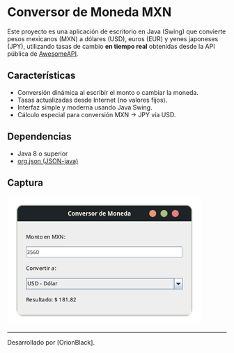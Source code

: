 # Conversor de Moneda MXN

Este proyecto es una aplicación de escritorio en Java (Swing) que convierte pesos mexicanos (MXN) a dólares (USD), euros (EUR) y yenes japoneses (JPY), utilizando tasas de cambio **en tiempo real** obtenidas desde la API pública de [AwesomeAPI](https://economia.awesomeapi.com.br/).

## Características

- Conversión dinámica al escribir el monto o cambiar la moneda.
- Tasas actualizadas desde Internet (no valores fijos).
- Interfaz simple y moderna usando Java Swing.
- Cálculo especial para conversión MXN → JPY vía USD.

## Dependencias

- Java 8 o superior
- [org.json (JSON-java)](https://github.com/stleary/JSON-java)

## Captura

![Captura de pantalla](img/captura.png) <!-- Puedes agregar la imagen real cuando la tengas -->

-------------
Desarrollado por [OrionBlack].
